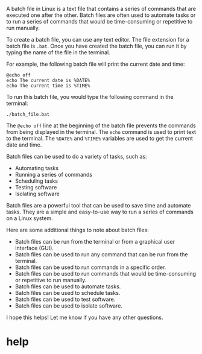 A batch file in Linux is a text file that contains a series of commands that are executed one after the other. Batch files are often used to automate tasks or to run a series of commands that would be time-consuming or repetitive to run manually.

To create a batch file, you can use any text editor. The file extension for a batch file is `.bat`. Once you have created the batch file, you can run it by typing the name of the file in the terminal.

For example, the following batch file will print the current date and time:

```
@echo off
echo The current date is %DATE%
echo The current time is %TIME%
```

To run this batch file, you would type the following command in the terminal:

```
./batch_file.bat
```

The `@echo off` line at the beginning of the batch file prevents the commands from being displayed in the terminal. The `echo` command is used to print text to the terminal. The `%DATE%` and `%TIME%` variables are used to get the current date and time.

Batch files can be used to do a variety of tasks, such as:

* Automating tasks
* Running a series of commands
* Scheduling tasks
* Testing software
* Isolating software

Batch files are a powerful tool that can be used to save time and automate tasks. They are a simple and easy-to-use way to run a series of commands on a Linux system.

Here are some additional things to note about batch files:

* Batch files can be run from the terminal or from a graphical user interface (GUI).
* Batch files can be used to run any command that can be run from the terminal.
* Batch files can be used to run commands in a specific order.
* Batch files can be used to run commands that would be time-consuming or repetitive to run manually.
* Batch files can be used to automate tasks.
* Batch files can be used to schedule tasks.
* Batch files can be used to test software.
* Batch files can be used to isolate software.

I hope this helps! Let me know if you have any other questions.




# help 

```

```
